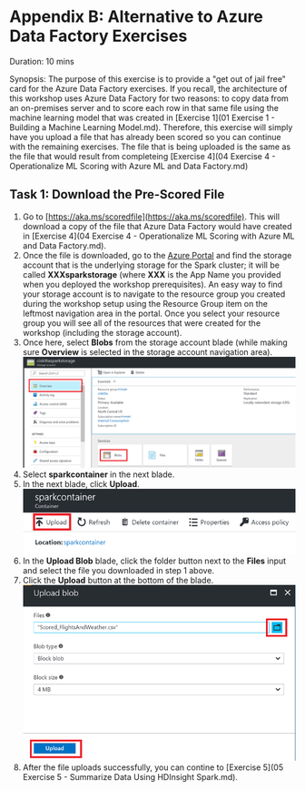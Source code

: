 # Appendix B: Alternative to Azure Data Factory Exercises

Duration: 10 mins

Synopsis: The purpose of this exercise is to provide a "get out of jail free" card for the Azure Data Factory exercises. If you recall, the architecture of this workshop uses Azure Data Factory for two reasons: to copy data from an on-premises server and to score each row in that same file using the machine learning model that was created in [Exercise 1](01 Exercise 1 - Building a Machine Learning Model.md). Therefore, this exercise will simply have you upload a file that has already been scored so you can continue with the remaining exercises. The file that is being uploaded is the same as the file that would result from completeing [Exercise 4](04 Exercise 4 - Operationalize ML Scoring with Azure ML and Data Factory.md)

## Task 1: Download the Pre-Scored File

1. Go to [https://aka.ms/scoredfile](https://aka.ms/scoredfile). This will download a copy of the file that Azure Data Factory would have created in [Exercise 4](04 Exercise 4 - Operationalize ML Scoring with Azure ML and Data Factory.md).
2. Once the file is downloaded, go to the [Azure Portal](http://portal.azure.com) and find the storage account that is the underlying storage for the Spark cluster; it will be called **XXXsparkstorage** (where **XXX** is the App Name you provided when you deployed the workshop prerequisites). An easy way to find your storage account is to navigate to the resource group you created during the workshop setup using the Resource Group item on the leftmost navigation area in the portal. Once you select your resource group you will see all of the resources that were created for the workshop (including the storage account).
3. Once here, select **Blobs** from the storage account blade (while making sure **Overview** is selected in the storage account navigation area).
![Screenshot](images/appendix_b_select_blob.png)
4. Select **sparkcontainer** in the next blade.
5. In the next blade, click **Upload**.
![Screenshot](images/appendix_b_upload_button.png)
6. In the **Upload Blob** blade, click the folder button next to the **Files** input and select the file you downloaded in step 1 above.
7. Click the **Upload** button at the bottom of the blade.
![Screenshot](images/select_file_and_upload.png)
8. After the file uploads successfully, you can contine to [Exercise 5](05 Exercise 5 - Summarize Data Using HDInsight Spark.md).